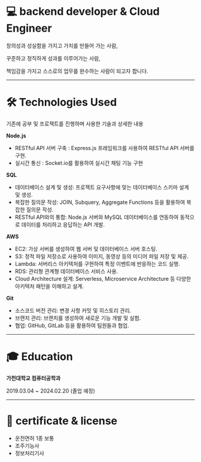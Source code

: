# **💻 backend developer & Cloud Engineer**

창의성과 성실함을 가지고 가치를 만들어 가는 사람,

꾸준하고 정직하게 성과를 이루어가는 사람,

책임감을 가지고 스스로의 업무를 완수하는 사람이 되고자 합니다.

---

# 🛠️ Technologies Used

기존에 공부 및 프로젝트를 진행하며 사용한 기술과 상세한 내용

**Node.js**

- RESTful API 서버 구축 : Express.js 프레임워크를 사용하여 RESTful API 서버를 구현.
- 실시간 통신 : Socket.io를 활용하여 실시간 채팅 기능 구현

**SQL**

- 데이터베이스 설계 및 생성: 프로젝트 요구사항에 맞는 데이터베이스 스키마 설계 및 생성.
- 복잡한 질의문 작성: JOIN, Subquery, Aggregate Functions 등을 활용하여 복잡한 질의문 작성.
- RESTful API와의 통합: Node.js 서버와 MySQL 데이터베이스를 연동하여 동적으로 데이터를 처리하고 응답하는 API 개발.

**AWS**

- EC2: 가상 서버를 생성하여 웹 서버 및 데이터베이스 서버 호스팅.
- S3: 정적 파일 저장소로 사용하여 이미지, 동영상 등의 미디어 파일 저장 및 제공.
- Lambda: 서버리스 아키텍처를 구현하여 특정 이벤트에 반응하는 코드 실행.
- RDS: 관리형 관계형 데이터베이스 서비스 사용.
- Cloud Architecture 설계: Serverless, Microservice Architecture 등 다양한 아키텍처 패턴을 이해하고 설계.

**Git**

- 소스코드 버전 관리: 변경 사항 커밋 및 히스토리 관리.
- 브랜치 관리: 브랜치를 생성하여 새로운 기능 개발 및 실험.
- 협업: GitHub, GitLab 등을 활용하여 팀원들과 협업.

---

# 🎓 Education

**가천대학교 컴퓨터공학과**

2019.03.04 ~ 2024.02.20 (졸업 예정)

---

# 🪪 certificate & license

- 운전면허 1종 보통
- 조주기능사
- 정보처리기사

